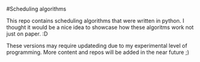 ﻿#Scheduling algorithms
 
This repo contains  scheduling algorithms that were written in python. 
I thought it would be a nice idea to showcase how these algoritms work not just on paper. :D

These versions may require updateding due to my experimental level of programming.
More content and repos will be added in the near future ;)

